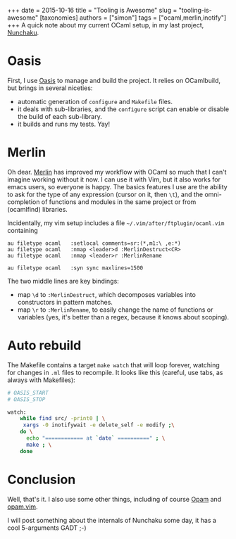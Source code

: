 +++
date  = 2015-10-16
title  = "Tooling is Awesome"
slug = "tooling-is-awesome"
[taxonomies]
authors = ["simon"]
tags = ["ocaml,merlin,inotify"]
+++
A quick note about my current OCaml setup, in my last project, [Nunchaku](https://github.com/nunchaku-inria/nunchaku/).

<!-- more -->

Oasis
=====

First, I use [Oasis](http://oasis.forge.ocamlcore.org/) to manage and build the project. It relies on OCamlbuild, but brings in several niceties:

-   automatic generation of `configure` and `Makefile` files.
-   it deals with sub-libraries, and the `configure` script can enable or disable the build of each sub-library.
-   it builds and runs my tests. Yay!

Merlin
======

Oh dear. [Merlin](https://github.com/the-lambda-church/merlin) has improved my workflow with OCaml so much that I can't imagine working without it now. I can use it with Vim, but it also works for emacs users, so everyone is happy. The basics features I use are the ability to ask for the type of any expression (cursor on it, then `\t`), and the omni-completion of functions and modules in the same project or from (ocamlfind) libraries.

Incidentally, my vim setup includes a file `~/.vim/after/ftplugin/ocaml.vim` containing

```vim
au filetype ocaml   :setlocal comments=sr:(*,m1:\ ,e:*)
au filetype ocaml   :nmap <leader>d :MerlinDestruct<CR>
au filetype ocaml   :nmap <leader>r :MerlinRename

au filetype ocaml   :syn sync maxlines=1500
```

The two middle lines are key bindings:

-   map `\d` to `:MerlinDestruct`, which decomposes variables into constructors in pattern matches.
-   map `\r` to `:MerlinRename`, to easily change the name of functions or variables (yes, it's better than a regex, because it knows about scoping).

Auto rebuild
============

The Makefile contains a target `make watch` that will loop forever, watching for changes in `.ml` files to recompile. It looks like this (careful, use tabs, as always with Makefiles):

```sh
# OASIS_START
# OASIS_STOP

watch:
    while find src/ -print0 | \
     xargs -0 inotifywait -e delete_self -e modify ;\
    do \
      echo "============ at `date` ==========" ; \
      make ; \
    done
```

Conclusion
==========

Well, that's it. I also use some other things, including of course [Opam](http://opam.ocaml.org/) and [opam.vim](https://github.com/rgrinberg/opam.vim).

I will post something about the internals of Nunchaku some day, it has a cool 5-arguments GADT ;-)
